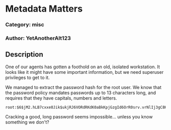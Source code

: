# Metadata Matters

### Category: misc
### Author: YetAnotherAlt123

## Description

One of our agents has gotten a foothold on an old, isolated workstation. It looks like it might have some important information, but we need superuser privileges to get to it.

We managed to extract the password hash for the root user. We know that the password policy mandates passwords up to 13 characters long, and requires that they have capitals, numbers and letters.

```
root:$6$jM2.hLB7cxxe0Jik$ukjRJ6VORdRKdK0aBkKpjGzgId6OrR0srv.vrNlIj3gC8KTTk9nnf8bubTNUCTKo.he5CwFFs2xV9B1KHKDRt1
```

Cracking a good, long password seems impossible... unless you know something we don't?
